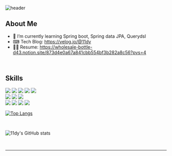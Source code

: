 ![header](https://capsule-render.vercel.app/api?type=waving&color=auto&height=200&section=header&text=안녕하세요!&fontSize=30&descFontSize=30)
</br>
## About Me
- 🌱 I’m currently learning Spring boot, Spring data JPA, Querydsl
- ⌨ Tech Blog: https://velog.io/@11dy
- 🙋‍♂️ Resume: https://wholesale-bottle-d43.notion.site/873d4e0a67a841cbb554bf3b282a8c56?pvs=4


<br/>  

## Skills
<img src="https://img.shields.io/badge/Spring-6DB33F?style=flat-square&logo=Spring&logoColor=white"/> <img src="https://img.shields.io/badge/Spring boot-6DB33F?style=flat-square&logo=Spring boot&logoColor=white"/> <img src="https://img.shields.io/badge/Spring Security-6DB33F?style=flat-square&logo=Spring Security&logoColor=white"/> <img src="https://img.shields.io/badge/Spring data JPA-6DB33F?style=flat-square&logo=Spring data JPA&logoColor=white"/> <img src="https://img.shields.io/badge/JUnit5-25A162?style=flat-square&logo=JUnit5&logoColor=white"/>
</br>
<img src="https://img.shields.io/badge/MySQL-4479A1?style=flat-square&logo=MySQL&logoColor=white"/> <img src="https://img.shields.io/badge/MariaDB-003545?style=flat-square&logo=MariaDB&logoColor=white"/> <img src="https://img.shields.io/badge/Postman-FF6C37?style=flat-square&logo=Postman&logoColor=white"/> 
</br>
<img src="https://img.shields.io/badge/Amazon EC2-FF9900?style=flat-square&logo=Amazon EC2&logoColor=white"/> <img src="https://img.shields.io/badge/Amazon S3-569A31?style=flat-square&logo=Amazon S3&logoColor=white"/> <img src="https://img.shields.io/badge/Amazon RDS-527FFF?style=flat-square&logo=Amazon RDS&logoColor=white"/> <img src="https://img.shields.io/badge/Amazon Route 53-8C4FFF?style=flat-square&logo=Amazon Route 53&logoColor=white"/> 



[![Top Langs](https://github-readme-stats.vercel.app/api/top-langs/?username=11dy&layout=compact)](https://github.com/11dy/github-readme-stats)

<br/> 

![11dy's GitHub stats](https://github-readme-stats.vercel.app/api?username=11dy&show_icons=true&theme=tokyonight)

<br/>



----
